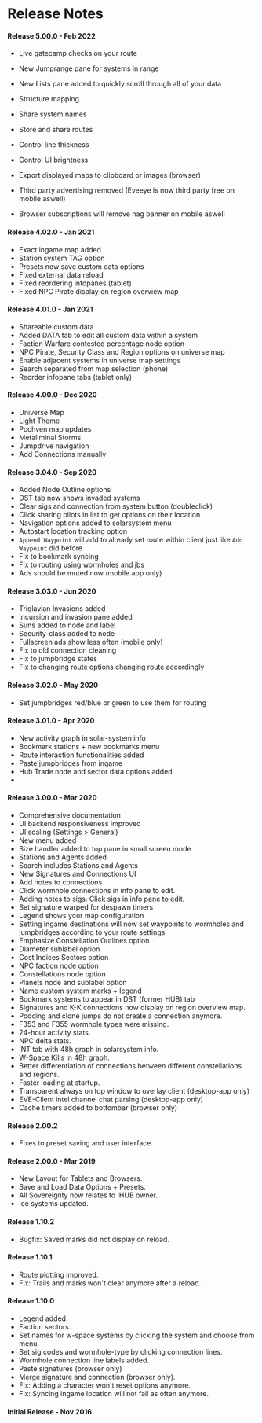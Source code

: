 # Release Notes


#### Release 5.00.0 - Feb 2022
 - Live gatecamp checks on your route
 - New Jumprange pane for systems in range
 - New Lists pane added to quickly scroll through all of your data
 - Structure mapping

  - Share system names
 - Store and share routes
 - Control line thickness
 - Control UI brightness
 - Export displayed maps to clipboard or images (browser)
 - Third party advertising removed (Eveeye is now third party free on mobile aswell)
 - Browser subscriptions will remove nag banner on mobile aswell



#### Release 4.02.0 - Jan 2021
 - Exact ingame map added
 - Station system TAG option
 - Presets now save custom data options
 - Fixed external data reload
 - Fixed reordering infopanes (tablet)
 - Fixed NPC Pirate display on region overview map
 
#### Release 4.01.0 - Jan 2021
 - Shareable custom data
 - Added DATA tab to edit all custom data within a system
 - Faction Warfare contested percentage node option
 - NPC Pirate, Security Class and Region options on universe map
 - Enable adjacent systems in universe map settings
 - Search separated from map selection (phone)
 - Reorder infopane tabs (tablet only)
 
#### Release 4.00.0 - Dec 2020
 - Universe Map
 - Light Theme
 - Pochven map updates
 - Metaliminal Storms
 - Jumpdrive navigation 
 - Add Connections manually

#### Release 3.04.0 - Sep 2020
 - Added Node Outline options 
 - DST tab now shows invaded systems 
 - Clear sigs and connection from system button (doubleclick)
 - Click sharing pilots in list to get options on their location
 - Navigation options added to solarsystem menu 
 - Autostart location tracking option 
 - `Append Waypoint` will add to already set route within client just like `Add Waypoint` did before 
 - Fix to bookmark syncing 
 - Fix to routing using wormholes and jbs 
 - Ads should be muted now (mobile app only)

#### Release 3.03.0 - Jun 2020
 - Triglavian Invasions added  
 - Incursion and invasion pane added  
 - Suns added to node and label  
 - Security-class added to node  
 - Fullscreen ads show less often (mobile only) 
 - Fix to old connection cleaning  
 - Fix to jumpbridge states
 - Fix to changing route options changing route accordingly

#### Release 3.02.0 - May 2020
 - Set jumpbridges red/blue or green to use them for routing

#### Release 3.01.0 - Apr 2020
- New activity graph in solar-system info
- Bookmark stations + new bookmarks menu
- Route interaction functionalities added
- Paste jumpbridges from ingame
- Hub Trade node and sector data options added
- 
#### Release 3.00.0 - Mar 2020
- Comprehensive documentation
- UI backend responsiveness improved
- UI scaling (Settings > General)
- New menu added
- Size handler added to top pane in small screen mode
- Stations and Agents added
- Search includes Stations and Agents
- New Signatures and Connections UI
- Add notes to connections
- Click wormhole connections in info pane to edit.
- Adding notes to sigs. Click sigs in info pane to edit.
- Set signature warped for despawn timers
- Legend shows your map configuration
- Setting ingame destinations will now set waypoints to wormholes and jumpbridges according to your route settings
- Emphasize Constellation Outlines option
- Diameter sublabel option
- Cost Indices Sectors option
- NPC faction node option
- Constellations node option
- Planets node and sublabel option
- Name custom system marks + legend
- Bookmark systems to appear in DST (former HUB) tab
- Signatures and K-K connections now display on region overview map.
- Podding and clone jumps do not create a connection anymore.
- F353 and F355 wormhole types were missing.
- 24-hour activity stats.
- NPC delta stats.
- INT tab with 48h graph in solarsystem info.
- W-Space Kills in 48h graph.
- Better differentiation of connections between different constellations and regions.
- Faster loading at startup.
- Transparent always on top window to overlay client (desktop-app only)
- EVE-Client intel channel chat parsing (desktop-app only)
- Cache timers added to bottombar (browser only)

#### Release 2.00.2
- Fixes to preset saving and user interface.

#### Release 2.00.0 - Mar 2019
- New Layout for Tablets and Browsers.
- Save and Load Data Options + Presets.
- All Sovereignty now relates to IHUB owner.
- Ice systems updated.

#### Release 1.10.2
- Bugfix: Saved marks did not display on reload.

#### Release 1.10.1
- Route plotting improved.
- Fix: Trails and marks won't clear anymore after a reload.

#### Release 1.10.0
- Legend added.
- Faction sectors.
- Set names for w-space systems by clicking the system and choose from menu.
- Set sig codes and wormhole-type by clicking connection lines.
- Wormhole connection line labels added.
- Paste signatures (browser only)
- Merge signature and connection (browser only).
- Fix: Adding a character won't reset options anymore.
- Fix: Syncing ingame location will not fail as often anymore.

#### Initial Release - Nov 2016

<!--stackedit_data:
eyJoaXN0b3J5IjpbNTEyNzUyMjA5LC0yMDIxODg3MjA2LC0xOT
UxODMyNzc2LDMyMzExNDAwNiwxOTI5NzcyNjAsMTU3NTY5OTU5
MSwxMzczMTk5NDkwLDEzMjIzNzcyODksLTE3MTM1NDE4ODAsLT
E1ODMwODIzNDMsNzYyMTQzODk3LDE4ODM0ODU2OCw2MzY5ODIy
NDgsMTE0NjExNTk5MiwxMzk3MTQ5NTUyLC01OTk2OTk5NjQsMT
Y5MTEyMzcwNCwxMTU1MTMzOTg0LC0xMTExNzYwOTYxLDMxNTU5
NzY2M119
-->